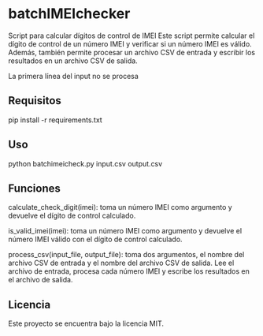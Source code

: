 # batchIMEIchecker

Script para calcular dígitos de control de IMEI
Este script permite calcular el dígito de control de un número IMEI y verificar si un número IMEI es válido. Además, también permite procesar un archivo CSV de entrada y escribir los resultados en un archivo CSV de salida.

La primera línea del input no se procesa

## Requisitos

pip install -r requirements.txt

## Uso

python batchimeicheck.py input.csv output.csv

## Funciones

calculate_check_digit(imei): toma un número IMEI como argumento y devuelve el dígito de control calculado.

is_valid_imei(imei): toma un número IMEI como argumento y devuelve el número IMEI válido con el dígito de control calculado.

process_csv(input_file, output_file): toma dos argumentos, el nombre del archivo CSV de entrada y el nombre del archivo CSV de salida. Lee el archivo de entrada, procesa cada número IMEI y escribe los resultados en el archivo de salida.

## Licencia
Este proyecto se encuentra bajo la licencia MIT.
